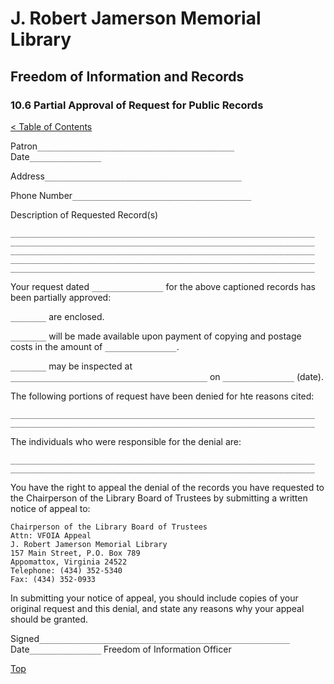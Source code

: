[0]: ../README.md
[10.6]: public-records-partial

# J. Robert Jamerson Memorial Library
## Freedom of Information and Records
### 10.6 Partial Approval of Request for Public Records
[< Table of Contents][0]

Patron``____________________________________________`` Date``________________``

Address``____________________________________________``

Phone Number``________________________________________``

Description of Requested Record(s)
```
____________________________________________________________________
____________________________________________________________________
____________________________________________________________________
____________________________________________________________________
____________________________________________________________________
```
Your request dated ``________________`` for the above captioned records has been partially approved:

``________`` are enclosed.

``________`` will be made available upon payment of copying and postage costs in the amount of ``________________``.

``________`` may be inspected at ``____________________________________________`` on ``________________`` (date).

The following portions of request have been denied for hte reasons cited:
```
____________________________________________________________________
____________________________________________________________________
```
The individuals who were responsible for the denial are:
```
____________________________________________________________________
____________________________________________________________________
```
You have the right to appeal the denial of the records you have requested to the Chairperson of the Library Board of Trustees by submitting a written notice of appeal to:
```
Chairperson of the Library Board of Trustees
Attn: VFOIA Appeal
J. Robert Jamerson Memorial Library
157 Main Street, P.O. Box 789
Appomattox, Virginia 24522
Telephone: (434) 352-5340
Fax: (434) 352-0933
```
In submitting your notice of appeal, you should include copies of your original request and this denial, and state any reasons why your appeal should be granted.

Signed``________________________________________________________`` Date``________________``
Freedom of Information Officer

[Top][10.6]

